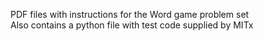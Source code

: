 PDF files with instructions for the Word game problem set<br/>
Also contains a python file with test code supplied by MITx
